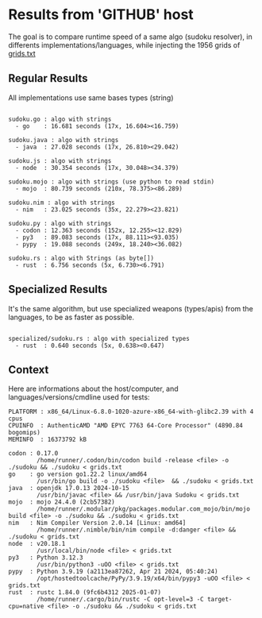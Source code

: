 # Results from 'GITHUB' host

The goal is to compare runtime speed of a same algo (sudoku resolver), in differents implementations/languages, while injecting the 1956 grids of [grids.txt](grids.txt)

## Regular Results

All implementations use same bases types (string)

```

sudoku.go : algo with strings
  - go    : 16.681 seconds (17x, 16.604><16.759)

sudoku.java : algo with strings
  - java  : 27.028 seconds (17x, 26.810><29.042)

sudoku.js : algo with strings
  - node  : 30.354 seconds (17x, 30.048><34.379)

sudoku.mojo : algo with strings (use python to read stdin)
  - mojo  : 80.739 seconds (210x, 78.375><86.289)

sudoku.nim : algo with strings
  - nim   : 23.025 seconds (35x, 22.279><23.821)

sudoku.py : algo with strings
  - codon : 12.363 seconds (152x, 12.255><12.829)
  - py3   : 89.083 seconds (17x, 88.111><93.035)
  - pypy  : 19.088 seconds (249x, 18.240><36.082)

sudoku.rs : algo with Strings (as byte[])
  - rust  : 6.756 seconds (5x, 6.730><6.791)

```

## Specialized Results

It's the same algorithm, but use specialized weapons (types/apis) from the languages, to be as faster as possible.

```

specialized/sudoku.rs : algo with specialized types
  - rust  : 0.640 seconds (5x, 0.638><0.647)

```
## Context

Here are informations about the host/computer, and languages/versions/cmdline used for tests:
```
PLATFORM : x86_64/Linux-6.8.0-1020-azure-x86_64-with-glibc2.39 with 4 cpus
CPUINFO  : AuthenticAMD "AMD EPYC 7763 64-Core Processor" (4890.84 bogomips)
MEMINFO  : 16373792 kB

codon : 0.17.0
        /home/runner/.codon/bin/codon build -release <file> -o ./sudoku && ./sudoku < grids.txt
go    : go version go1.22.2 linux/amd64
        /usr/bin/go build -o ./sudoku <file>  && ./sudoku < grids.txt
java  : openjdk 17.0.13 2024-10-15
        /usr/bin/javac <file> && /usr/bin/java Sudoku < grids.txt
mojo  : mojo 24.4.0 (2cb57382)
        /home/runner/.modular/pkg/packages.modular.com_mojo/bin/mojo build <file> -o ./sudoku && ./sudoku < grids.txt
nim   : Nim Compiler Version 2.0.14 [Linux: amd64]
        /home/runner/.nimble/bin/nim compile -d:danger <file> && ./sudoku < grids.txt
node  : v20.18.1
        /usr/local/bin/node <file> < grids.txt
py3   : Python 3.12.3
        /usr/bin/python3 -uOO <file> < grids.txt
pypy  : Python 3.9.19 (a2113ea87262, Apr 21 2024, 05:40:24)
        /opt/hostedtoolcache/PyPy/3.9.19/x64/bin/pypy3 -uOO <file> < grids.txt
rust  : rustc 1.84.0 (9fc6b4312 2025-01-07)
        /home/runner/.cargo/bin/rustc -C opt-level=3 -C target-cpu=native <file> -o ./sudoku && ./sudoku < grids.txt

```


